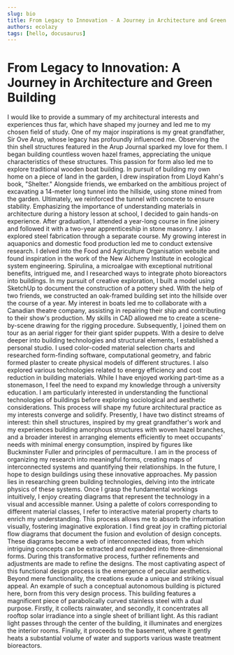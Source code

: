 ```yaml
---
slug: bio
title: From Legacy to Innovation - A Journey in Architecture and Green Building
authors: ecolazy
tags: [hello, docusaurus]
---
```


# From Legacy to Innovation: A Journey in Architecture and Green Building
I would like to provide a summary of my architectural interests and experiences thus far, which have shaped my journey and led me to my chosen field of study.
One of my major inspirations is my great grandfather, Sir Ove Arup, whose legacy has profoundly influenced me. Observing the thin shell structures featured in the Arup Journal sparked my love for them. I began building countless woven hazel frames, appreciating the unique characteristics of these structures. This passion for form also led me to explore traditional wooden boat building.
In pursuit of building my own home on a piece of land in the garden, I drew inspiration from Lloyd Kahn's book, "Shelter." Alongside friends, we embarked on the ambitious project of excavating a 14-meter long tunnel into the hillside, using stone mined from the garden. Ultimately, we reinforced the tunnel with concrete to ensure stability.
Emphasizing the importance of understanding materials in architecture during a history lesson at school, I decided to gain hands-on experience. After graduation, I attended a year-long course in fine joinery and followed it with a two-year apprenticeship in stone masonry. I also explored steel fabrication through a separate course.
My growing interest in aquaponics and domestic food production led me to conduct extensive research. I delved into the Food and Agriculture Organisation website and found inspiration in the work of the New Alchemy Institute in ecological system engineering. Spirulina, a microalgae with exceptional nutritional benefits, intrigued me, and I researched ways to integrate photo bioreactors into buildings.
In my pursuit of creative exploration, I built a model using SketchUp to document the construction of a pottery shed. With the help of two friends, we constructed an oak-framed building set into the hillside over the course of a year.
My interest in boats led me to collaborate with a Canadian theatre company, assisting in repairing their ship and contributing to their show's production. My skills in CAD allowed me to create a scene-by-scene drawing for the rigging procedure. Subsequently, I joined them on tour as an aerial rigger for their giant spider puppets.
With a desire to delve deeper into building technologies and structural elements, I established a personal studio. I used color-coded material selection charts and researched form-finding software, computational geometry, and fabric formed plaster to create physical models of different structures. I also explored various technologies related to energy efficiency and cost reduction in building materials.
While I have enjoyed working part-time as a stonemason, I feel the need to expand my knowledge through a university education. I am particularly interested in understanding the functional technologies of buildings before exploring sociological and aesthetic considerations. This process will shape my future architectural practice as my interests converge and solidify.
Presently, I have two distinct streams of interest: thin shell structures, inspired by my great grandfather's work and my experiences building amorphous structures with woven hazel branches, and a broader interest in arranging elements efficiently to meet occupants' needs with minimal energy consumption, inspired by figures like Buckminster Fuller and principles of permaculture. I am in the process of organizing my research into meaningful forms, creating maps of interconnected systems and quantifying their relationships. In the future, I hope to design buildings using these innovative approaches.
My passion lies in researching green building technologies, delving into the intricate physics of these systems. Once I grasp the fundamental workings intuitively, I enjoy creating diagrams that represent the technology in a visual and accessible manner. Using a palette of colors corresponding to different material classes, I refer to interactive material property charts to enrich my understanding. This process allows me to absorb the information visually, fostering imaginative exploration.
I find great joy in crafting pictorial flow diagrams that document the fusion and evolution of design concepts. These diagrams become a web of interconnected ideas, from which intriguing concepts can be extracted and expanded into three-dimensional forms. During this transformative process, further refinements and adjustments are made to refine the designs.
The most captivating aspect of this functional design process is the emergence of peculiar aesthetics. Beyond mere functionality, the creations exude a unique and striking visual appeal. An example of such a conceptual autonomous building is pictured here, born from this very design process. This building features a magnificent piece of parabolically curved stainless steel with a dual purpose. Firstly, it collects rainwater, and secondly, it concentrates all rooftop solar irradiance into a single sheet of brilliant light. As this radiant light passes through the center of the building, it illuminates and energizes the interior rooms. Finally, it proceeds to the basement, where it gently heats a substantial volume of water and supports various waste treatment bioreactors.
